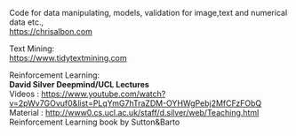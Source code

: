 Code for data manipulating, models, validation for image,text and numerical data etc.,   
https://chrisalbon.com

Text Mining:   
https://www.tidytextmining.com

Reinforcement Learning:    
**David Silver Deepmind/UCL Lectures**   
Videos : https://www.youtube.com/watch?v=2pWv7GOvuf0&list=PLqYmG7hTraZDM-OYHWgPebj2MfCFzFObQ     
Material : http://www0.cs.ucl.ac.uk/staff/d.silver/web/Teaching.html     
Reinforcement Learning book by Sutton&Barto
